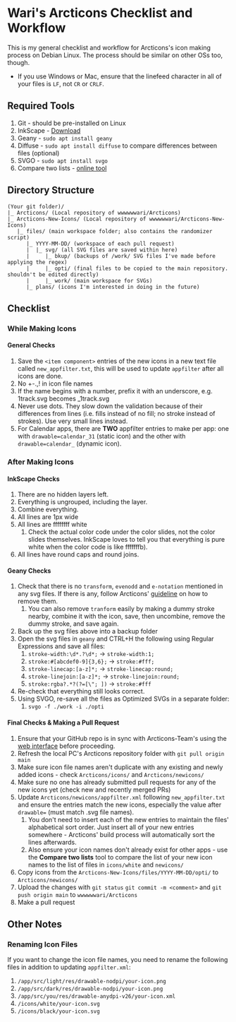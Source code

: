 # Wari's Arcticons Checklist and Workflow
This is my general checklist and workflow for Arcticons's icon making process on Debian Linux. The process should be similar on other OSs too, though.
* If you use Windows or Mac, ensure that the linefeed character in all of your files is `LF`, not `CR` or `CRLF`. 
## Required Tools
1. Git - should be pre-installed on Linux
2. InkScape - [Download](https://inkscape.org/release/1.2.2/gnulinux/)
3. Geany - `sudo apt install geany`
4. Diffuse - `sudo apt install diffuse` to compare differences between files (optional)
5. SVGO - `sudo apt install svgo`
6. Compare two lists - [online tool](https://comparetwolists.com/)
## Directory Structure
```
(Your git folder)/
|_ Arcticons/ (Local repository of wwwwwwari/Arcticons)
|_ Arcticons-New-Icons/ (Local repository of wwwwwwari/Arcticons-New-Icons)
   |_ files/ (main workspace folder; also contains the randomizer script)
      |_ YYYY-MM-DD/ (workspace of each pull request)
      |  |_ svg/ (all SVG files are saved within here)
      |     |_ bkup/ (backups of /work/ SVG files I've made before applying the regex)
      |     |_ opti/ (final files to be copied to the main repository. shouldn't be edited directly)
      |     |_ work/ (main workspace for SVGs)
      |_ plans/ (icons I'm interested in doing in the future)
```
## Checklist
### While Making Icons
#### General Checks
1. Save the `<item component>` entries of the new icons in a new text file called `new_appfilter.txt`, this will be used to update `appfilter` after all icons are done.
2. No +-.,! in icon file names
3. If the name begins with a number, prefix it with an underscore, e.g. 1track.svg becomes \_1track.svg
4. Never use dots. They slow down the validation because of their differences from lines (i.e. fills instead of no fill; no stroke instead of strokes).  Use very small lines instead.
5. For Calendar apps, there are **TWO** appfilter entries to make per app: one with `drawable=calendar_31` (static icon) and the other with `drawable=calendar_` (dynamic icon).
### After Making Icons 
#### InkScape Checks
1. There are no hidden layers left.
2. Everything is ungrouped, including the layer. 
3. Combine everything.
4. All lines are 1px wide
5. All lines are ffffffff white
    1. Check the actual color code under the color slides, not the color slides themselves. InkScape loves to tell you that everything is pure white when the color code is like fffffffb).
7. All lines have round caps and round joins.
#### Geany Checks
1. Check that there is no `transform`, `evenodd` and `e-notation` mentioned in any svg files. If there is any, follow Arcticons' [guideline](https://ithub.com/Donnnno/Arcticons/blob/main/CONTRIBUTING.md#how-to-replace) on how to remove them.
    1. You can also remove `tranform` easily by making a dummy stroke nearby, combine it with the icon, save, then uncombine, remove the dummy stroke, and save again.
2. Back up the svg files above into a backup folder
3. Open the svg files in `geany` and CTRL+H the following using Regular Expressions and save all files:
    1. `stroke-width:\d*.?\d*;` -> `stroke-width:1;`
    2. `stroke:#[abcdef0-9]{3,6};` -> `stroke:#fff;`
    3. `stroke-linecap:[a-z]*;` -> `stroke-linecap:round;`
    4. `stroke-linejoin:[a-z]*;` -> `stroke-linejoin:round;`
    5. `stroke:rgba?.*?(?=[\"; ])` -> `stroke:#fff`
4. Re-check that everything still looks correct.
5. Using SVGO, re-save all the files as Optimized SVGs in a separate folder:
    1. `svgo -f ./work -i ./opti`
#### Final Checks & Making a Pull Request
1. Ensure that your GitHub repo is in sync with Arcticons-Team's using the [web interface](https://docs.github.com/en/pull-requests/collaborating-with-pull-requests/working-with-forks/syncing-a-fork) before proceeding.
2. Refresh the local PC's Arcticons repository folder with `git pull origin main`
3. Make sure icon file names aren't duplicate with any existing and newly added icons - check `Arcticons/icons/` and `Arcticons/newicons/`
4. Make sure no one has already submitted pull requests for any of the new icons yet (check new and recently merged PRs)
5. Update `Arcticons/newicons/appfilter.xml` following `new_appfilter.txt` and ensure the entries match the new icons, especially the value after `drawable=` (must match .svg file names).
    1. You don't need to insert each of the new entries to maintain the files' alphabetical sort order. Just insert all of your new entries somewhere - Arcticons' build process will automatically sort the lines afterwards.
    2. Also ensure your icon names don't already exist for other apps - use the **Compare two lists** tool to compare the list of your new icon names to the list of files in `icons/white` and `newicons/`
6. Copy icons from the `Arcticons-New-Icons/files/YYYY-MM-DD/opti/` to `Arcticons/newicons/`
7. Upload the changes with `git status` `git commit -m <comment>` and `git push origin main` to `wwwwwwari/Arcticons`
8. Make a pull request
## Other Notes
### Renaming Icon Files
If you want to change the icon file names, you need to rename the following files in addition to updating `appfilter.xml`:
1. `/app/src/light/res/drawable-nodpi/your-icon.png`
2. `/app/src/dark/res/drawable-nodpi/your-icon.png`
3. `/app/src/you/res/drawable-anydpi-v26/your-icon.xml`
4. `/icons/white/your-icon.svg`
5. `/icons/black/your-icon.svg`
